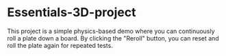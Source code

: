 # Essentials-3D-project

This project is a simple physics-based demo where you can continuously roll a plate down a board. By clicking the "Reroll" button, you can reset and roll the plate again for repeated tests.

